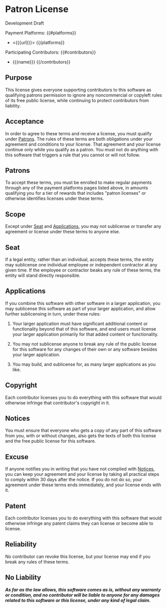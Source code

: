 # Patron License

Development Draft

Payment Platforms:
{{#platforms}}
- <{{{url}}}>
{{/platforms}}

Participating Contributors:
{{#contributors}}
- {{{name}}}
{{/contributors}}

## Purpose

This license gives everyone supporting contributors to this software as qualifying patrons permission to ignore any noncommercial or copyleft rules of its free public license, while continuing to protect contributors from liability.

## Acceptance

In order to agree to these terms and receive a license, you must qualify under [Patrons](#patrons).  The rules of these terms are both obligations under your agreement and conditions to your license.  That agreement and your license continue only while you qualify as a patron.  You must not do anything with this software that triggers a rule that you cannot or will not follow.

## Patrons

To accept these terms, you must be enrolled to make regular payments through any of the payment platforms pages listed above, in amounts qualifying you for a tier of rewards that includes "patron licenses" or otherwise identifies licenses under these terms.

## Scope

Except under [Seat](#seat) and [Applications](#applications), you may not sublicense or transfer any agreement or license under these terms to anyone else.

## Seat

If a legal entity, rather than an individual, accepts these terms, the entity may sublicense one individual employee or independent contractor at any given time.  If the employee or contractor beaks any rule of these terms, the entity will stand directly responsible.

## Applications

If you combine this software with other software in a larger application, you may sublicense this software as part of your larger application, and allow further sublicensing in turn, under these rules:

1.  Your larger application must have significant additional content or functionality beyond that of this software, and end users must license your larger application primarily for that added content or functionality.

2.  You may not sublicense anyone to break any rule of the public license for this software for any changes of their own or any software besides your larger application.

3.  You may build, and sublicense for, as many larger applications as you like.

## Copyright

Each contributor licenses you to do everything with this software that would otherwise infringe that contributor's copyright in it.

## Notices

You must ensure that everyone who gets a copy of any part of this software from you, with or without changes, also gets the texts of both this license and the free public license for this software.

## Excuse

If anyone notifies you in writing that you have not complied with [Notices](#notices), you can keep your agreement and your license by taking all practical steps to comply within 30 days after the notice.  If you do not do so, your agreement under these terms ends immediately, and your license ends with it.

## Patent

Each contributor licenses you to do everything with this software that would otherwise infringe any patent claims they can license or become able to license.

## Reliability

No contributor can revoke this license, but your license may end if you break any rules of these terms.

## No Liability

***As far as the law allows, this software comes as is, without any warranty or condition, and no contributor will be liable to anyone for any damages related to this software or this license, under any kind of legal claim.***
